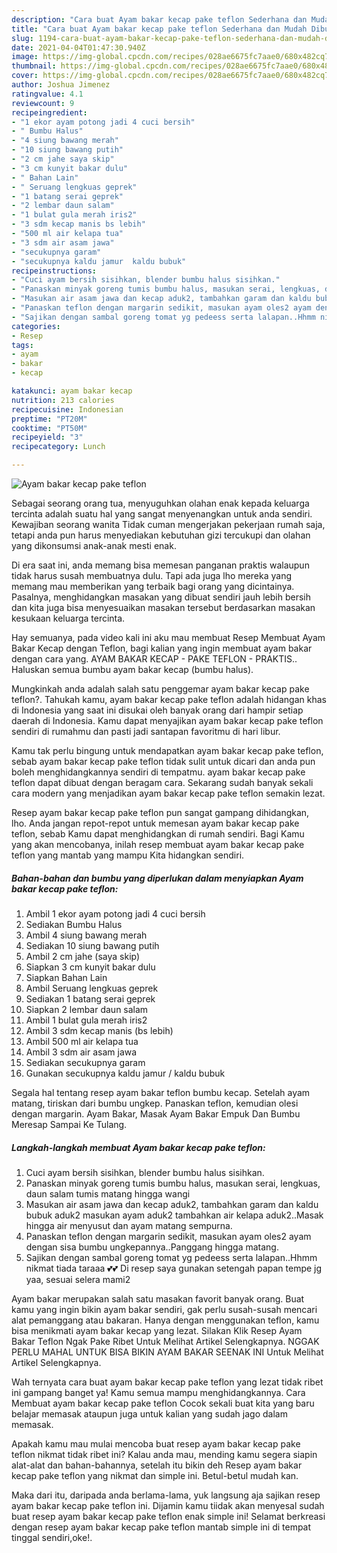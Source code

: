 ```yaml
---
description: "Cara buat Ayam bakar kecap pake teflon Sederhana dan Mudah Dibuat"
title: "Cara buat Ayam bakar kecap pake teflon Sederhana dan Mudah Dibuat"
slug: 1194-cara-buat-ayam-bakar-kecap-pake-teflon-sederhana-dan-mudah-dibuat
date: 2021-04-04T01:47:30.940Z
image: https://img-global.cpcdn.com/recipes/028ae6675fc7aae0/680x482cq70/ayam-bakar-kecap-pake-teflon-foto-resep-utama.jpg
thumbnail: https://img-global.cpcdn.com/recipes/028ae6675fc7aae0/680x482cq70/ayam-bakar-kecap-pake-teflon-foto-resep-utama.jpg
cover: https://img-global.cpcdn.com/recipes/028ae6675fc7aae0/680x482cq70/ayam-bakar-kecap-pake-teflon-foto-resep-utama.jpg
author: Joshua Jimenez
ratingvalue: 4.1
reviewcount: 9
recipeingredient:
- "1 ekor ayam potong jadi 4 cuci bersih"
- " Bumbu Halus"
- "4 siung bawang merah"
- "10 siung bawang putih"
- "2 cm jahe saya skip"
- "3 cm kunyit bakar dulu"
- " Bahan Lain"
- " Seruang lengkuas geprek"
- "1 batang serai geprek"
- "2 lembar daun salam"
- "1 bulat gula merah iris2"
- "3 sdm kecap manis bs lebih"
- "500 ml air kelapa tua"
- "3 sdm air asam jawa"
- "secukupnya garam"
- "secukupnya kaldu jamur  kaldu bubuk"
recipeinstructions:
- "Cuci ayam bersih sisihkan, blender bumbu halus sisihkan."
- "Panaskan minyak goreng tumis bumbu halus, masukan serai, lengkuas, daun salam tumis matang hingga wangi"
- "Masukan air asam jawa dan kecap aduk2, tambahkan garam dan kaldu bubuk aduk2 masukan ayam aduk2 tambahkan air kelapa aduk2..Masak hingga air menyusut dan ayam matang sempurna."
- "Panaskan teflon dengan margarin sedikit, masukan ayam oles2 ayam dengan sisa bumbu ungkepannya..Panggang hingga matang."
- "Sajikan dengan sambal goreng tomat yg pedeess serta lalapan..Hhmm nikmat tiada taraaa 💕💕 Di resep saya gunakan setengah papan tempe jg yaa, sesuai selera mami2"
categories:
- Resep
tags:
- ayam
- bakar
- kecap

katakunci: ayam bakar kecap 
nutrition: 213 calories
recipecuisine: Indonesian
preptime: "PT20M"
cooktime: "PT50M"
recipeyield: "3"
recipecategory: Lunch

---
```



![Ayam bakar kecap pake teflon](https://img-global.cpcdn.com/recipes/028ae6675fc7aae0/680x482cq70/ayam-bakar-kecap-pake-teflon-foto-resep-utama.jpg)

Sebagai seorang orang tua, menyuguhkan olahan enak kepada keluarga tercinta adalah suatu hal yang sangat menyenangkan untuk anda sendiri. Kewajiban seorang  wanita Tidak cuman mengerjakan pekerjaan rumah saja, tetapi anda pun harus menyediakan kebutuhan gizi tercukupi dan olahan yang dikonsumsi anak-anak mesti enak.

Di era  saat ini, anda memang bisa memesan panganan praktis walaupun tidak harus susah membuatnya dulu. Tapi ada juga lho mereka yang memang mau memberikan yang terbaik bagi orang yang dicintainya. Pasalnya, menghidangkan masakan yang dibuat sendiri jauh lebih bersih dan kita juga bisa menyesuaikan masakan tersebut berdasarkan masakan kesukaan keluarga tercinta. 

Hay semuanya, pada video kali ini aku mau membuat Resep Membuat Ayam Bakar Kecap dengan Teflon, bagi kalian yang ingin membuat ayam bakar dengan cara yang. AYAM BAKAR KECAP - PAKE TEFLON - PRAKTIS.. Haluskan semua bumbu ayam bakar kecap (bumbu halus).

Mungkinkah anda adalah salah satu penggemar ayam bakar kecap pake teflon?. Tahukah kamu, ayam bakar kecap pake teflon adalah hidangan khas di Indonesia yang saat ini disukai oleh banyak orang dari hampir setiap daerah di Indonesia. Kamu dapat menyajikan ayam bakar kecap pake teflon sendiri di rumahmu dan pasti jadi santapan favoritmu di hari libur.

Kamu tak perlu bingung untuk mendapatkan ayam bakar kecap pake teflon, sebab ayam bakar kecap pake teflon tidak sulit untuk dicari dan anda pun boleh menghidangkannya sendiri di tempatmu. ayam bakar kecap pake teflon dapat dibuat dengan beragam cara. Sekarang sudah banyak sekali cara modern yang menjadikan ayam bakar kecap pake teflon semakin lezat.

Resep ayam bakar kecap pake teflon pun sangat gampang dihidangkan, lho. Anda jangan repot-repot untuk memesan ayam bakar kecap pake teflon, sebab Kamu dapat menghidangkan di rumah sendiri. Bagi Kamu yang akan mencobanya, inilah resep membuat ayam bakar kecap pake teflon yang mantab yang mampu Kita hidangkan sendiri.

<!--inarticleads1-->

##### Bahan-bahan dan bumbu yang diperlukan dalam menyiapkan Ayam bakar kecap pake teflon:

1. Ambil 1 ekor ayam potong jadi 4 cuci bersih
1. Sediakan  Bumbu Halus
1. Ambil 4 siung bawang merah
1. Sediakan 10 siung bawang putih
1. Ambil 2 cm jahe (saya skip)
1. Siapkan 3 cm kunyit bakar dulu
1. Siapkan  Bahan Lain
1. Ambil  Seruang lengkuas geprek
1. Sediakan 1 batang serai geprek
1. Siapkan 2 lembar daun salam
1. Ambil 1 bulat gula merah iris2
1. Ambil 3 sdm kecap manis (bs lebih)
1. Ambil 500 ml air kelapa tua
1. Ambil 3 sdm air asam jawa
1. Sediakan secukupnya garam
1. Gunakan secukupnya kaldu jamur / kaldu bubuk


Segala hal tentang resep ayam bakar teflon bumbu kecap. Setelah ayam matang, tiriskan dari bumbu ungkep. Panaskan teflon, kemudian olesi dengan margarin. Ayam Bakar, Masak Ayam Bakar Empuk Dan Bumbu Meresap Sampai Ke Tulang. 

<!--inarticleads2-->

##### Langkah-langkah membuat Ayam bakar kecap pake teflon:

1. Cuci ayam bersih sisihkan, blender bumbu halus sisihkan.
1. Panaskan minyak goreng tumis bumbu halus, masukan serai, lengkuas, daun salam tumis matang hingga wangi
1. Masukan air asam jawa dan kecap aduk2, tambahkan garam dan kaldu bubuk aduk2 masukan ayam aduk2 tambahkan air kelapa aduk2..Masak hingga air menyusut dan ayam matang sempurna.
1. Panaskan teflon dengan margarin sedikit, masukan ayam oles2 ayam dengan sisa bumbu ungkepannya..Panggang hingga matang.
1. Sajikan dengan sambal goreng tomat yg pedeess serta lalapan..Hhmm nikmat tiada taraaa 💕💕 Di resep saya gunakan setengah papan tempe jg yaa, sesuai selera mami2


Ayam bakar merupakan salah satu masakan favorit banyak orang. Buat kamu yang ingin bikin ayam bakar sendiri, gak perlu susah-susah mencari alat pemanggang atau bakaran. Hanya dengan menggunakan teflon, kamu bisa menikmati ayam bakar kecap yang lezat. Silakan Klik Resep Ayam Bakar Teflon Ngak Pake Ribet Untuk Melihat Artikel Selengkapnya. NGGAK PERLU MAHAL UNTUK BISA BIKIN AYAM BAKAR SEENAK INI Untuk Melihat Artikel Selengkapnya. 

Wah ternyata cara buat ayam bakar kecap pake teflon yang lezat tidak ribet ini gampang banget ya! Kamu semua mampu menghidangkannya. Cara Membuat ayam bakar kecap pake teflon Cocok sekali buat kita yang baru belajar memasak ataupun juga untuk kalian yang sudah jago dalam memasak.

Apakah kamu mau mulai mencoba buat resep ayam bakar kecap pake teflon nikmat tidak ribet ini? Kalau anda mau, mending kamu segera siapin alat-alat dan bahan-bahannya, setelah itu bikin deh Resep ayam bakar kecap pake teflon yang nikmat dan simple ini. Betul-betul mudah kan. 

Maka dari itu, daripada anda berlama-lama, yuk langsung aja sajikan resep ayam bakar kecap pake teflon ini. Dijamin kamu tiidak akan menyesal sudah buat resep ayam bakar kecap pake teflon enak simple ini! Selamat berkreasi dengan resep ayam bakar kecap pake teflon mantab simple ini di tempat tinggal sendiri,oke!.

